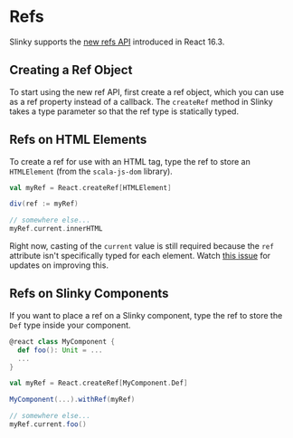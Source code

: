 # Refs
Slinky supports the [new refs API](https://reactjs.org/docs/refs-and-the-dom.html) introduced in React 16.3.

## Creating a Ref Object
To start using the new ref API, first create a ref object, which you can use as a ref property instead of a callback. The `createRef` method in Slinky takes a type parameter so that the ref type is statically typed.

## Refs on HTML Elements
To create a ref for use with an HTML tag, type the ref to store an `HTMLElement` (from the `scala-js-dom` library).

```scala
val myRef = React.createRef[HTMLElement]

div(ref := myRef)

// somewhere else...
myRef.current.innerHTML
```

Right now, casting of the `current` value is still required because the `ref` attribute isn't specifically typed for each element. Watch [this issue](https://github.com/shadaj/slinky/issues/24) for updates on improving this.

## Refs on Slinky Components
If you want to place a ref on a Slinky component, type the ref to store the `Def` type inside your component.

```scala
@react class MyComponent {
  def foo(): Unit = ...
  ...
}

val myRef = React.createRef[MyComponent.Def]

MyComponent(...).withRef(myRef)

// somewhere else...
myRef.current.foo()
```
